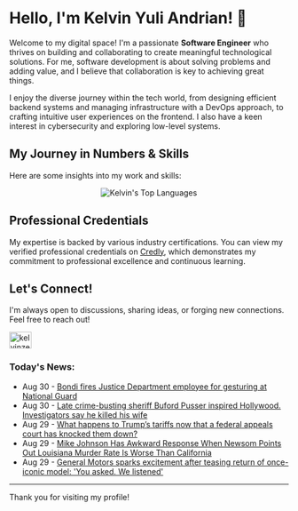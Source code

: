 # Hello, I'm Kelvin Yuli Andrian! 👋

Welcome to my digital space! I'm a passionate **Software Engineer** who thrives on building and collaborating to create meaningful technological solutions. For me, software development is about solving problems and adding value, and I believe that collaboration is key to achieving great things.

I enjoy the diverse journey within the tech world, from designing efficient backend systems and managing infrastructure with a DevOps approach, to crafting intuitive user experiences on the frontend. I also have a keen interest in cybersecurity and exploring low-level systems.

## My Journey in Numbers & Skills

Here are some insights into my work and skills:

<p align="center">
  <img src="https://github-readme-stats.vercel.app/api/top-langs/?username=kelvinzer0&layout=compact&theme=radical" alt="Kelvin's Top Languages" />
</p>

## Professional Credentials

My expertise is backed by various industry certifications. You can view my verified professional credentials on [Credly](https://www.credly.com/users/kelvin-yuli-andrian/badges), which demonstrates my commitment to professional excellence and continuous learning.

## Let's Connect!

I'm always open to discussions, sharing ideas, or forging new connections. Feel free to reach out!

<p align="left">
    <a href="https://linkedin.com/in/kelvinzero" target="blank"><img align="center" src="https://cdn.jsdelivr.net/npm/simple-icons@3.0.1/icons/linkedin.svg" alt="kelvinzero" height="30" width="40" /></a>
</p>

### Today's News:

<!-- feed start -->
- Aug 30 - [Bondi fires Justice Department employee for gesturing at National Guard](https://www.yahoo.com/news/articles/bondi-fires-justice-department-employee-013418218.html)
- Aug 30 - [Late crime-busting sheriff Buford Pusser inspired Hollywood. Investigators say he killed his wife](https://www.yahoo.com/news/articles/crime-busting-sheriff-buford-pusser-002028916.html)
- Aug 29 - [What happens to Trump’s tariffs now that a federal appeals court has knocked them down?](https://www.yahoo.com/news/articles/happens-trump-tariffs-now-federal-235505076.html)
- Aug 29 - [Mike Johnson Has Awkward Response When Newsom Points Out Louisiana Murder Rate Is Worse Than California](https://www.yahoo.com/news/articles/mike-johnson-awkward-response-newsom-234357807.html)
- Aug 29 - [General Motors sparks excitement after teasing return of once-iconic model: 'You asked. We listened'](https://autos.yahoo.com/articles/general-motors-sparks-excitement-teasing-221500851.html)
<!-- feed end -->

---

Thank you for visiting my profile!
